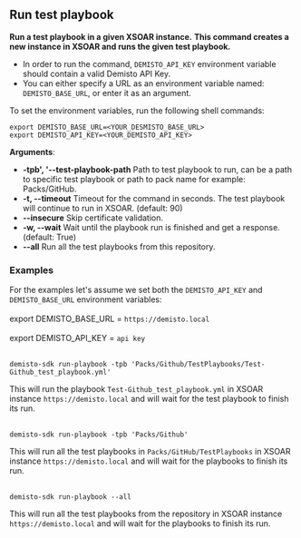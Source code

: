 ## Run test playbook

**Run a test playbook in a given XSOAR instance.**
**This command creates a new instance in XSOAR and runs the given test playbook.**

* In order to run the command, `DEMISTO_API_KEY` environment variable should contain a valid Demisto API Key.
* You can either specify a URL as an environment variable named: `DEMISTO_BASE_URL`, or enter it as an argument.

To set the environment variables, run the following shell commands:

```
export DEMISTO_BASE_URL=<YOUR_DESMISTO_BASE_URL>
export DEMISTO_API_KEY=<YOUR_DEMISTO_API_KEY>
```

**Arguments**:
* **-tpb', '--test-playbook-path**
                        Path to test playbook to run, can be a path to specific test playbook or path to pack name for example: Packs/GitHub.
* **-t, --timeout**
                        Timeout for the command in seconds. The test playbook will continue to run in XSOAR.
                        (default: 90)
* **--insecure**
                        Skip certificate validation.
* **-w, --wait**
                        Wait until the playbook run is finished and get a response.
                        (default: True)
* **--all**
                        Run all the test playbooks from this repository.


### Examples
For the examples let's assume we set both the `DEMISTO_API_KEY` and `DEMISTO_BASE_URL` environment variables:
<br/><br/>
export DEMISTO_BASE_URL = `https://demisto.local`
<br/><br/>
export DEMISTO_API_KEY = `api key`
<br/><br/>


```
demisto-sdk run-playbook -tpb 'Packs/Github/TestPlaybooks/Test-Github_test_playbook.yml'
```

This will run the playbook `Test-Github_test_playbook.yml` in XSOAR instance `https://demisto.local` and will wait for the test playbook to finish its run.
<br/><br/>

```
demisto-sdk run-playbook -tpb 'Packs/Github'
```
This will run all the test playbooks in `Packs/GitHub/TestPlaybooks` in XSOAR instance `https://demisto.local` and will wait for the playbooks to finish its run.
<br/><br/>

```
demisto-sdk run-playbook --all
```
This will run all the test playbooks from the repository in XSOAR instance `https://demisto.local` and will wait for the playbooks to finish its run.
